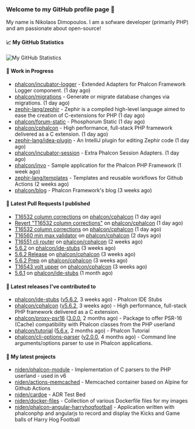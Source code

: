 ### Welcome to my GitHub profile page 👋

My name is Nikolaos Dimopoulos. I am a sofware developer (primarily PHP) and am passionate about open-source!

#### 📈 My GitHub Statistics

![My GitHub Statistics](https://github-readme-stats.vercel.app/api?username=niden&show_icons=true&count_private=true&hide_title=true&theme=transparent)

#### 👷 Work in Progress

- [phalcon/incubator-logger](https://github.com/phalcon/incubator-logger) - Extended Adapters for Phalcon Framework Logger component. (1 day ago)
- [phalcon/migrations](https://github.com/phalcon/migrations) - Generate or migrate database changes via migrations. (1 day ago)
- [zephir-lang/zephir](https://github.com/zephir-lang/zephir) - Zephir is a compiled high-level language aimed to ease the creation of C-extensions for PHP (1 day ago)
- [phalcon/forum-static](https://github.com/phalcon/forum-static) - Phosphorum Static (1 day ago)
- [phalcon/cphalcon](https://github.com/phalcon/cphalcon) - High performance, full-stack PHP framework delivered as a C extension. (1 day ago)
- [zephir-lang/idea-plugin](https://github.com/zephir-lang/idea-plugin) - An IntelliJ plugin for editing Zephir code (1 day ago)
- [phalcon/incubator-session](https://github.com/phalcon/incubator-session) - Extra Phalcon Session Adapters. (1 day ago)
- [phalcon/invo](https://github.com/phalcon/invo) - Sample application for the Phalcon PHP Framework (1 week ago)
- [zephir-lang/templates](https://github.com/zephir-lang/templates) - Templates and reusable workflows for Github Actions (2 weeks ago)
- [phalcon/blog](https://github.com/phalcon/blog) - Phalcon Framework&#39;s blog (3 weeks ago)

#### 🔨 Latest Pull Requests I published

- [T16532 column corrections](https://github.com/phalcon/cphalcon/pull/16564) on [phalcon/cphalcon](https://github.com/phalcon/cphalcon) (1 day ago)
- [Revert &#34;T16532 column corrections&#34;](https://github.com/phalcon/cphalcon/pull/16563) on [phalcon/cphalcon](https://github.com/phalcon/cphalcon) (1 day ago)
- [T16532 column corrections](https://github.com/phalcon/cphalcon/pull/16562) on [phalcon/cphalcon](https://github.com/phalcon/cphalcon) (1 day ago)
- [T16560 min max validator](https://github.com/phalcon/cphalcon/pull/16561) on [phalcon/cphalcon](https://github.com/phalcon/cphalcon) (2 days ago)
- [T16551 cli router](https://github.com/phalcon/cphalcon/pull/16554) on [phalcon/cphalcon](https://github.com/phalcon/cphalcon) (2 weeks ago)
- [5.6.2](https://github.com/phalcon/ide-stubs/pull/99) on [phalcon/ide-stubs](https://github.com/phalcon/ide-stubs) (3 weeks ago)
- [5.6.2 Release](https://github.com/phalcon/cphalcon/pull/16548) on [phalcon/cphalcon](https://github.com/phalcon/cphalcon) (3 weeks ago)
- [5.6.2 Prep](https://github.com/phalcon/cphalcon/pull/16547) on [phalcon/cphalcon](https://github.com/phalcon/cphalcon) (3 weeks ago)
- [T16543 volt upper](https://github.com/phalcon/cphalcon/pull/16545) on [phalcon/cphalcon](https://github.com/phalcon/cphalcon) (3 weeks ago)
- [5.6.1](https://github.com/phalcon/ide-stubs/pull/97) on [phalcon/ide-stubs](https://github.com/phalcon/ide-stubs) (1 month ago)

#### 🔭 Latest releases I've contributed to

- [phalcon/ide-stubs](https://github.com/phalcon/ide-stubs) ([v5.6.2](https://github.com/phalcon/ide-stubs/releases/tag/v5.6.2), 3 weeks ago) - Phalcon IDE Stubs
- [phalcon/cphalcon](https://github.com/phalcon/cphalcon) ([v5.6.2](https://github.com/phalcon/cphalcon/releases/tag/v5.6.2), 3 weeks ago) - High performance, full-stack PHP framework delivered as a C extension.
- [phalcon/proxy-psr16](https://github.com/phalcon/proxy-psr16) ([3.0.0](https://github.com/phalcon/proxy-psr16/releases/tag/3.0.0), 2 months ago) - Package to offer PSR-16 (Cache) compatibility with Phalcon classes from the PHP userland
- [phalcon/tutorial](https://github.com/phalcon/tutorial) ([5.6.x](https://github.com/phalcon/tutorial/releases/tag/5.6.x), 2 months ago) - Phalcon Tutorial
- [phalcon/cli-options-parser](https://github.com/phalcon/cli-options-parser) ([v2.0.0](https://github.com/phalcon/cli-options-parser/releases/tag/v2.0.0), 4 months ago) - Command line arguments/options parser to use in Phalcon applications.

#### 🌱 My latest projects

- [niden/phalcon-module](https://github.com/niden/phalcon-module) - Implementation of C parsers to the PHP userland - used in v6
- [niden/actions-memcached](https://github.com/niden/actions-memcached) - Memcached container based on Alpine for Github Actions
- [niden/cardoe](https://github.com/niden/cardoe) - ADR Test Bed
- [niden/docker-files](https://github.com/niden/docker-files) - Collection of various Dockerfile files for my images
- [niden/phalcon-angular-harryhogfootball](https://github.com/niden/phalcon-angular-harryhogfootball) - Application written with phalconphp and angularjs to record and display the Kicks and Game balls of Harry Hog Football


